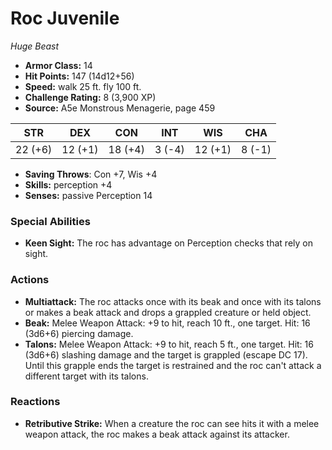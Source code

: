 # Roc Juvenile

*Huge* *Beast*

- **Armor Class:** 14
- **Hit Points:** 147 (14d12+56)
- **Speed:** walk 25 ft. fly 100 ft.
- **Challenge Rating:** 8 (3,900 XP)
- **Source:** A5e Monstrous Menagerie, page 459

| STR | DEX | CON | INT | WIS | CHA |
| --- | --- | --- | --- | --- | --- |
| 22 (+6) | 12 (+1) | 18 (+4) | 3 (-4) | 12 (+1) | 8 (-1) |

- **Saving Throws**: Con +7, Wis +4
- **Skills:** perception +4
- **Senses:** passive Perception 14

### Special Abilities

- **Keen Sight:** The roc has advantage on Perception checks that rely on sight.

### Actions

- **Multiattack:** The roc attacks once with its beak and once with its talons  or makes a beak attack and drops a grappled creature or held object.
- **Beak:** Melee Weapon Attack: +9 to hit, reach 10 ft., one target. Hit: 16 (3d6+6) piercing damage.
- **Talons:** Melee Weapon Attack: +9 to hit, reach 5 ft., one target. Hit: 16 (3d6+6) slashing damage  and the target is grappled (escape DC 17). Until this grapple ends  the target is restrained  and the roc can't attack a different target with its talons.

### Reactions

- **Retributive Strike:** When a creature the roc can see hits it with a melee weapon attack, the roc makes a beak attack against its attacker.


